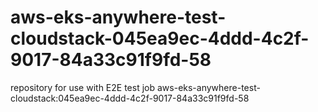 # aws-eks-anywhere-test-cloudstack-045ea9ec-4ddd-4c2f-9017-84a33c91f9fd-58
repository for use with E2E test job aws-eks-anywhere-test-cloudstack:045ea9ec-4ddd-4c2f-9017-84a33c91f9fd-58
